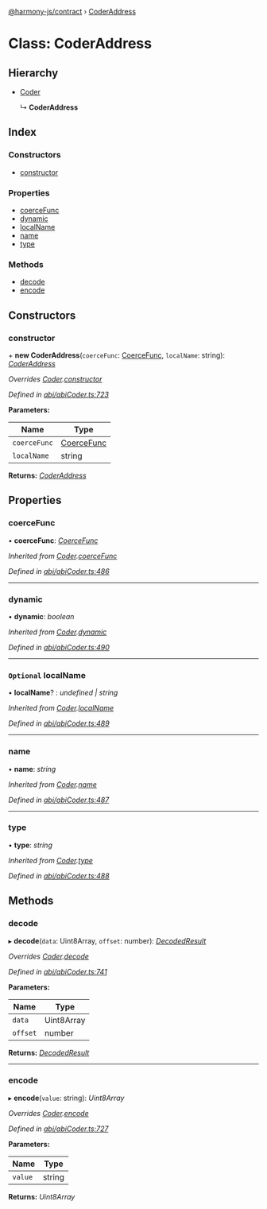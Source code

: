 [@harmony-js/contract](../globals.md) › [CoderAddress](coderaddress.md)

# Class: CoderAddress

## Hierarchy

* [Coder](coder.md)

  ↳ **CoderAddress**

## Index

### Constructors

* [constructor](coderaddress.md#constructor)

### Properties

* [coerceFunc](coderaddress.md#coercefunc)
* [dynamic](coderaddress.md#dynamic)
* [localName](coderaddress.md#optional-localname)
* [name](coderaddress.md#name)
* [type](coderaddress.md#type)

### Methods

* [decode](coderaddress.md#decode)
* [encode](coderaddress.md#encode)

## Constructors

###  constructor

\+ **new CoderAddress**(`coerceFunc`: [CoerceFunc](../globals.md#coercefunc), `localName`: string): *[CoderAddress](coderaddress.md)*

*Overrides [Coder](coder.md).[constructor](coder.md#constructor)*

*Defined in [abi/abiCoder.ts:723](https://github.com/FireStack-Lab/Harmony-sdk-core/blob/299af73/packages/harmony-contract/src/abi/abiCoder.ts#L723)*

**Parameters:**

Name | Type |
------ | ------ |
`coerceFunc` | [CoerceFunc](../globals.md#coercefunc) |
`localName` | string |

**Returns:** *[CoderAddress](coderaddress.md)*

## Properties

###  coerceFunc

• **coerceFunc**: *[CoerceFunc](../globals.md#coercefunc)*

*Inherited from [Coder](coder.md).[coerceFunc](coder.md#coercefunc)*

*Defined in [abi/abiCoder.ts:486](https://github.com/FireStack-Lab/Harmony-sdk-core/blob/299af73/packages/harmony-contract/src/abi/abiCoder.ts#L486)*

___

###  dynamic

• **dynamic**: *boolean*

*Inherited from [Coder](coder.md).[dynamic](coder.md#dynamic)*

*Defined in [abi/abiCoder.ts:490](https://github.com/FireStack-Lab/Harmony-sdk-core/blob/299af73/packages/harmony-contract/src/abi/abiCoder.ts#L490)*

___

### `Optional` localName

• **localName**? : *undefined | string*

*Inherited from [Coder](coder.md).[localName](coder.md#optional-localname)*

*Defined in [abi/abiCoder.ts:489](https://github.com/FireStack-Lab/Harmony-sdk-core/blob/299af73/packages/harmony-contract/src/abi/abiCoder.ts#L489)*

___

###  name

• **name**: *string*

*Inherited from [Coder](coder.md).[name](coder.md#name)*

*Defined in [abi/abiCoder.ts:487](https://github.com/FireStack-Lab/Harmony-sdk-core/blob/299af73/packages/harmony-contract/src/abi/abiCoder.ts#L487)*

___

###  type

• **type**: *string*

*Inherited from [Coder](coder.md).[type](coder.md#type)*

*Defined in [abi/abiCoder.ts:488](https://github.com/FireStack-Lab/Harmony-sdk-core/blob/299af73/packages/harmony-contract/src/abi/abiCoder.ts#L488)*

## Methods

###  decode

▸ **decode**(`data`: Uint8Array, `offset`: number): *[DecodedResult](../interfaces/decodedresult.md)*

*Overrides [Coder](coder.md).[decode](coder.md#abstract-decode)*

*Defined in [abi/abiCoder.ts:741](https://github.com/FireStack-Lab/Harmony-sdk-core/blob/299af73/packages/harmony-contract/src/abi/abiCoder.ts#L741)*

**Parameters:**

Name | Type |
------ | ------ |
`data` | Uint8Array |
`offset` | number |

**Returns:** *[DecodedResult](../interfaces/decodedresult.md)*

___

###  encode

▸ **encode**(`value`: string): *Uint8Array*

*Overrides [Coder](coder.md).[encode](coder.md#abstract-encode)*

*Defined in [abi/abiCoder.ts:727](https://github.com/FireStack-Lab/Harmony-sdk-core/blob/299af73/packages/harmony-contract/src/abi/abiCoder.ts#L727)*

**Parameters:**

Name | Type |
------ | ------ |
`value` | string |

**Returns:** *Uint8Array*
